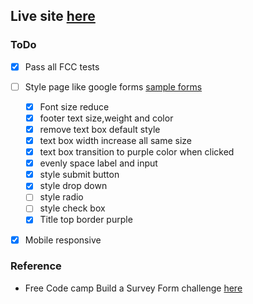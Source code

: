 ## Live site [here](https://kailashganesh.github.io/SurveyFormFCC/)

### ToDo 
- [x] Pass all FCC tests
- [ ] Style page like google forms [sample forms](https://forms.gle/kRMEunV866b719dg7)
  - [x] Font size reduce
  - [x] footer text size,weight and color
  - [x] remove text box default style
  - [x] text box width increase all same size
  - [x] text box transition to purple color when clicked
  - [x] evenly space label and input
  - [x] style submit button 
  - [x] style drop down
  - [ ] style radio 
  - [ ] style check box
  - [x] Title top border purple
- [x] Mobile responsive


### Reference
- Free Code camp Build a Survey Form challenge [here](https://www.freecodecamp.org/learn/responsive-web-design/responsive-web-design-projects/build-a-survey-form)